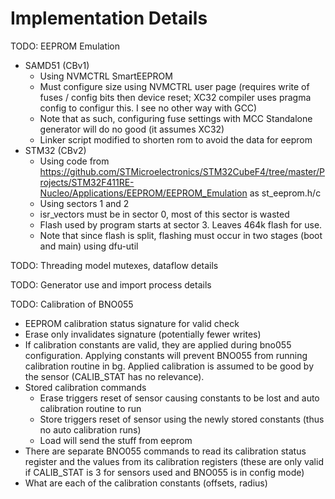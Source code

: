 # Implementation Details

TODO: EEPROM Emulation

- SAMD51 (CBv1)
    - Using NVMCTRL SmartEEPROM
    - Must configure size using NVMCTRL user page (requires write of fuses / config bits then device reset; XC32 compiler uses pragma config to configur this. I see no other way with GCC)
    - Note that as such, configuring fuse settings with MCC Standalone generator will do no good (it assumes XC32)
    - Linker script modified to shorten rom to avoid the data for eeprom
- STM32 (CBv2)
    - Using code from https://github.com/STMicroelectronics/STM32CubeF4/tree/master/Projects/STM32F411RE-Nucleo/Applications/EEPROM/EEPROM_Emulation as st_eeprom.h/c
    - Using sectors 1 and 2
    - isr_vectors must be in sector 0, most of this sector is wasted
    - Flash used by program starts at sector 3. Leaves 464k flash for use.
    - Note that since flash is split, flashing must occur in two stages (boot and main) using dfu-util



TODO: Threading model mutexes, dataflow details



TODO: Generator use and import process details



TODO: Calibration of BNO055
- EEPROM calibration status signature for valid check
- Erase only invalidates signature (potentially fewer writes)
- If calibration constants are valid, they are applied during bno055 configuration. Applying constants will prevent BNO055 from running calibration routine in bg. Applied calibration is assumed to be good by the sensor (CALIB_STAT has no relevance).
- Stored calibration commands
    - Erase triggers reset of sensor causing constants to be lost and auto calibration routine to run
    - Store triggers reset of sensor using the newly stored constants (thus no auto calibration runs)
    - Load will send the stuff from eeprom
- There are separate BNO055 commands to read its calibration status register and the values from its calibration registers (these are only valid if CALIB_STAT is 3 for sensors used and BNO055 is in config mode)
- What are each of the calibration constants (offsets, radius)